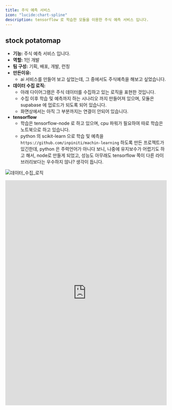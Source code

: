 ```yaml
---
title: 주식 예측 서비스
icon: "lucide:chart-spline"
description: tensorflow 로 학습한 모듈을 이용한 주식 예측 서비스 입니다.
---
```


## stock potatomap

- **기능:** 주식 예측 서비스 입니다.
- **역할:** 1인 개발
- **팀 구성:** 기획, 배포, 개발, 런칭
- **만든이유:** 
  - ai 서비스를 만들어 보고 싶었는데, 그 중에서도 주식예측을 해보고 싶었습니다.
- **데이터 수집 로직:**
  - 아래 다이어그램은 주식 데이터를 수집하고 있는 로직을 표현한 것입니다.
  - 수집 이후 학습 및 예측까지 하는 시나리오 까지 만들어져 있으며, 모듈은 supabase 에 업로드가 되도록 되어 있습니다.
  - 화면상에서는 아직 그 부분까지는 연결이 안되어 있습니다.
- **tensorflow**
  - 학습은 tensorflow-node 로 하고 있으며, cpu 파워가 필요하여 따로 학습은 노트북으로 하고 있습니다.
  - python 의 scikit-learn 으로 학습 및 예측을 `https://github.com/inpiniti/machin-learning` 하도록 만든 프로젝트가 있긴한데, python 은 주력언어가 아니다 보니, 나중에 유지보수가 어렵기도 하고 해서, node로 만들게 되었고, 성능도 아무래도 tensorflow 쪽이 다른 라이브러리보다는 우수하지 않나? 생각이 듭니다.

![데이터_수집_로직](/portfolio/%EC%8A%A4%ED%81%AC%EB%A6%B0%EC%83%B7%202024-09-05%20%EC%98%A4%ED%9B%84%2011.34.21.png "데이터_수집_로직")

<div class="flex flex-col gap-6">
  <div class="border rounded-lg shadow-md">
    <iframe src="https://stock-web-sable.vercel.app/" height="700" width="100%" class="rounded-lg" scrolling="no" frameborder="0"></iframe>
  </div>
</div>
